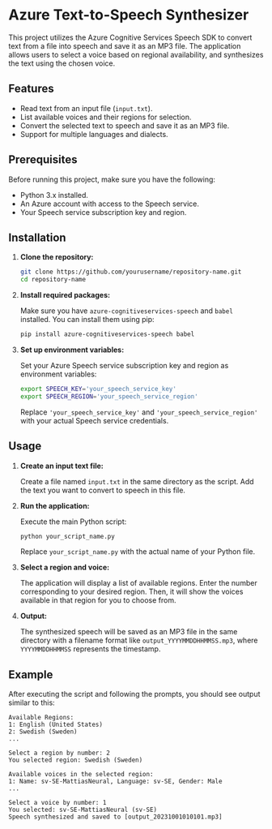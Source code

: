 # Azure Text-to-Speech Synthesizer

This project utilizes the Azure Cognitive Services Speech SDK to convert text from a file into speech and save it as an MP3 file. The application allows users to select a voice based on regional availability, and synthesizes the text using the chosen voice.

## Features

- Read text from an input file (`input.txt`).
- List available voices and their regions for selection.
- Convert the selected text to speech and save it as an MP3 file.
- Support for multiple languages and dialects.

## Prerequisites

Before running this project, make sure you have the following:

- Python 3.x installed.
- An Azure account with access to the Speech service.
- Your Speech service subscription key and region.

## Installation

1. **Clone the repository:**

   ```bash
   git clone https://github.com/yourusername/repository-name.git
   cd repository-name
   ```

2. **Install required packages:**

   Make sure you have `azure-cognitiveservices-speech` and `babel` installed. You can install them using pip:

   ```bash
   pip install azure-cognitiveservices-speech babel
   ```

3. **Set up environment variables:**

   Set your Azure Speech service subscription key and region as environment variables:

   ```bash
   export SPEECH_KEY='your_speech_service_key'
   export SPEECH_REGION='your_speech_service_region'
   ```

   Replace `'your_speech_service_key'` and `'your_speech_service_region'` with your actual Speech service credentials.

## Usage

1. **Create an input text file:**

   Create a file named `input.txt` in the same directory as the script. Add the text you want to convert to speech in this file.

2. **Run the application:**

   Execute the main Python script:

   ```bash
   python your_script_name.py
   ```

   Replace `your_script_name.py` with the actual name of your Python file.

3. **Select a region and voice:**

   The application will display a list of available regions. Enter the number corresponding to your desired region. Then, it will show the voices available in that region for you to choose from.

4. **Output:**

   The synthesized speech will be saved as an MP3 file in the same directory with a filename format like `output_YYYYMMDDHHMMSS.mp3`, where `YYYYMMDDHHMMSS` represents the timestamp.

## Example

After executing the script and following the prompts, you should see output similar to this:

```
Available Regions:
1: English (United States)
2: Swedish (Sweden)
...

Select a region by number: 2
You selected region: Swedish (Sweden)

Available voices in the selected region:
1: Name: sv-SE-MattiasNeural, Language: sv-SE, Gender: Male
...

Select a voice by number: 1
You selected: sv-SE-MattiasNeural (sv-SE)
Speech synthesized and saved to [output_20231001010101.mp3]
```

